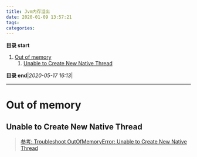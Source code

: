 ```yaml
---
title: Jvm内存溢出
date: 2020-01-09 13:57:21
tags: 
categories: 
---
```


**目录 start**

1. [Out of memory](#out-of-memory)
    1. [Unable to Create New Native Thread](#unable-to-create-new-native-thread)

**目录 end**|_2020-05-17 16:13_|
****************************************
# Out of memory


## Unable to Create New Native Thread 
> [参考: Troubleshoot OutOfMemoryError: Unable to Create New Native Thread ](https://dzone.com/articles/troubleshoot-outofmemoryerror-unable-to-create-new)  

